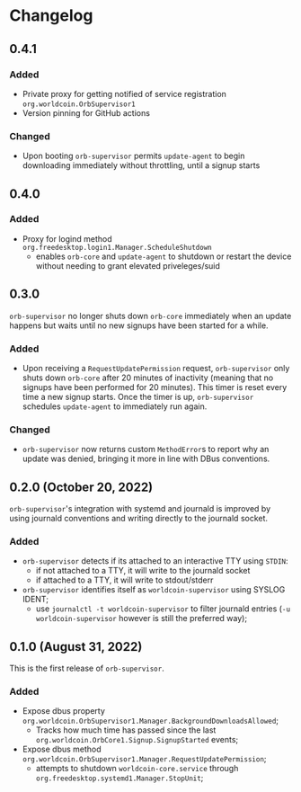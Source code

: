 # Changelog

## 0.4.1

### Added

+ Private proxy for getting notified of service registration `org.worldcoin.OrbSupervisor1`
+ Version pinning for GitHub actions

### Changed

+ Upon booting `orb-supervisor` permits `update-agent` to begin downloading
  immediately without throttling, until a signup starts

## 0.4.0

### Added

+ Proxy for logind method `org.freedesktop.login1.Manager.ScheduleShutdown`
    + enables `orb-core` and `update-agent` to shutdown or restart the device without
      needing to grant elevated priveleges/suid

## 0.3.0

`orb-supervisor` no longer shuts down `orb-core` immediately when an update happens
but waits until no new signups have been started for a while.

### Added

+ Upon receiving a `RequestUpdatePermission` request, `orb-supervisor` only shuts
  down `orb-core` after 20 minutes of inactivity (meaning that no signups have been
  performed for 20 minutes). This timer is reset every time a new signup starts.
  Once the timer is up, `orb-supervisor` schedules `update-agent` to immediately run again.

### Changed

+ `orb-supervisor` now returns custom `MethodError`s to report why an update was denied,
  bringing it more in line with DBus conventions. 

## 0.2.0 (October 20, 2022)

`orb-supervisor`'s integration with systemd and journald is improved by using
journald conventions and writing directly to the journald socket.

### Added

+ `orb-supervisor` detects if its attached to an interactive TTY using `STDIN`:
    + if not attached to a TTY, it will write to the journald socket
    + if attached to a TTY, it will write to stdout/stderr
+ `orb-supervisor` identifies itself as `worldcoin-supervisor` using SYSLOG IDENT;
    + use `journalctl -t worldcoin-supervisor` to filter journald entries
      (`-u worldcoin-supervisor` however is still the preferred way);

## 0.1.0 (August 31, 2022)

This is the first release of `orb-supervisor`.

### Added

+ Expose dbus property `org.worldcoin.OrbSupervisor1.Manager.BackgroundDownloadsAllowed`;
    + Tracks how much time has passed since the last
    `org.worldcoin.OrbCore1.Signup.SignupStarted` events;
+ Expose dbus method `org.worldcoin.OrbSupervisor1.Manager.RequestUpdatePermission`;
    + attempts to shutdown `worldcoin-core.service` through
    `org.freedesktop.systemd1.Manager.StopUnit`;
